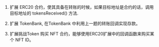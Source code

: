 1. 扩展 ERC20 合约，使其具备在转账的时候，如果目标地址是合约的话，调用目标地址的 tokensReceived() 方法.

2. 扩展 TokenBank, 在TokenBank 中利用上一题的转账回调实现存款。


3. 扩展挑战Token 购买 NFT 合约，能够使用ERC20扩展中的回调函数来购买某个 NFT ID。